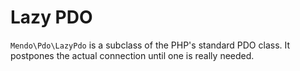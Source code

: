 # Lazy PDO

```Mendo\Pdo\LazyPdo``` is a subclass of the PHP's standard PDO class.
It postpones the actual connection until one is really needed.
